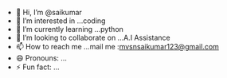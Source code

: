 - 👋 Hi, I’m @saikumar
- 👀 I’m interested in ...coding
- 🌱 I’m currently learning ...python
- 💞️ I’m looking to collaborate on ...A.I Assistance
- 📫 How to reach me ...mail me :mvsnsaikumar123@gmail.com
- 😄 Pronouns: ...
- ⚡ Fun fact: ...

<!---
saikumar12369/saikumar12369 is a ✨ special ✨ repository because its `README.md` (this file) appears on your GitHub profile.
You can click the Preview link to take a look at your changes.
--->
